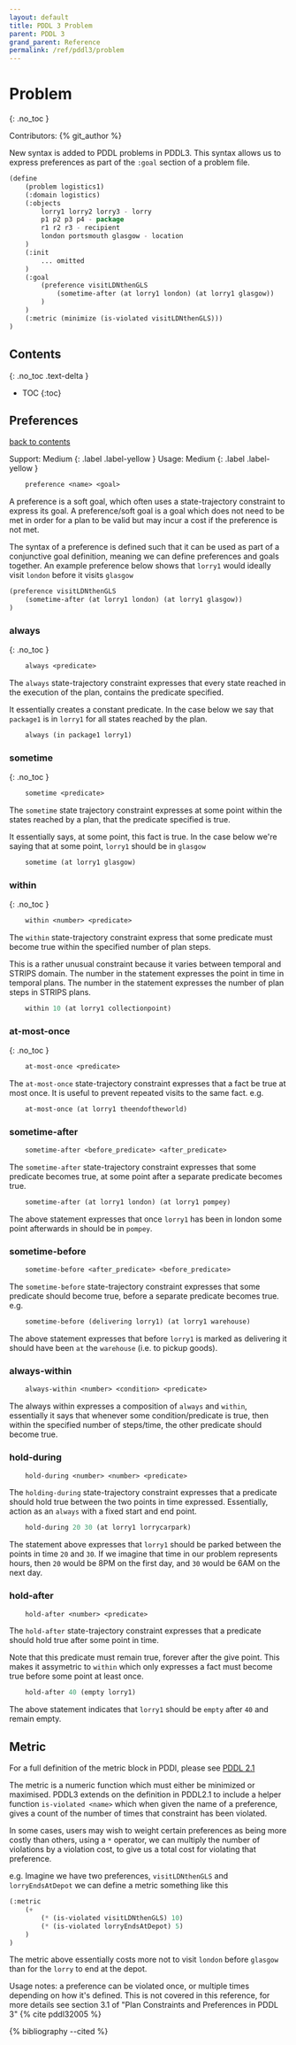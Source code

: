 ```yaml
---
layout: default
title: PDDL 3 Problem
parent: PDDL 3
grand_parent: Reference
permalink: /ref/pddl3/problem
---
```

# Problem
{: .no_toc }

Contributors: {% git_author %}

New syntax is added to PDDL problems in PDDL3. This syntax allows us to express preferences as part of the `:goal` section of a problem file.

```cl
(define
    (problem logistics1)
    (:domain logistics)
    (:objects
        lorry1 lorry2 lorry3 - lorry
        p1 p2 p3 p4 - package
        r1 r2 r3 - recipient
        london portsmouth glasgow - location
    )
    (:init
        ... omitted
    )
    (:goal
        (preference visitLDNthenGLS
            (sometime-after (at lorry1 london) (at lorry1 glasgow))
        )
    )
    (:metric (minimize (is-violated visitLDNthenGLS)))
)
```

## Contents
{: .no_toc .text-delta }

- TOC
{:toc}

## Preferences

[back to contents](#contents)

Support: Medium
{: .label .label-yellow }
Usage: Medium
{: .label .label-yellow }

```cl
    preference <name> <goal>
```

A preference is a soft goal, which often uses a state-trajectory constraint to express its goal. A preference/soft goal is a goal which does not need to be met in order for a plan to be valid but may incur a cost if the preference is not met.

The syntax of a preference is defined such that it can be used as part of a conjunctive goal definition, meaning we can define preferences and goals together. An example preference below shows that `lorry1` would ideally visit `london` before it visits `glasgow`

```cl
(preference visitLDNthenGLS
    (sometime-after (at lorry1 london) (at lorry1 glasgow))
)
```

### always
{: .no_toc }
```cl
    always <predicate>
```

The `always` state-trajectory constraint expresses that every state reached in the execution of the plan, contains the predicate specified.

It essentially creates a constant predicate. In the case below we say that `package1` is in `lorry1` for all states reached by the plan.

```cl
    always (in package1 lorry1)
```

### sometime
{: .no_toc }
```cl
    sometime <predicate>
```

The `sometime` state trajectory constraint expresses at some point within the states reached by a plan, that the predicate specified is true.

It essentially says, at some point, this fact is true. In the case below we're saying that at some point, `lorry1` should be in `glasgow`

```cl
    sometime (at lorry1 glasgow)
```

### within
{: .no_toc }
```cl
    within <number> <predicate>
```

The `within` state-trajectory constraint express that some predicate must become true within the specified number of plan steps.

This is a rather unusual constraint because it varies between temporal and STRIPS domain. The number in the statement expresses the point in time in temporal plans. The number in the statement expresses the number of plan steps in STRIPS plans.

```cl
    within 10 (at lorry1 collectionpoint)
```

### at-most-once
{: .no_toc }
```cl
    at-most-once <predicate>
```

The `at-most-once` state-trajectory constraint expresses that a fact be true at most once. It is useful to prevent repeated visits to the same fact. e.g.

```cl
    at-most-once (at lorry1 theendoftheworld)
```

### sometime-after

```cl
    sometime-after <before_predicate> <after_predicate>
```

The `sometime-after` state-trajectory constraint expresses that some predicate becomes true, at some point after a separate predicate becomes true.

```cl
    sometime-after (at lorry1 london) (at lorry1 pompey)
```

The above statement expresses that once `lorry1` has been in london some point afterwards in should be in `pompey`.

### sometime-before

```cl
    sometime-before <after_predicate> <before_predicate>
```

The `sometime-before` state-trajectory constraint expresses that some predicate should become true, before a separate predicate becomes true. e.g.

```cl
    sometime-before (delivering lorry1) (at lorry1 warehouse)
```

The above statement expresses that before `lorry1` is marked as delivering it should have been `at` the `warehouse` (i.e. to pickup goods).

### always-within

```cl
    always-within <number> <condition> <predicate>
```

The always within expresses a composition of `always` and `within`, essentially it says that whenever some condition/predicate is true, then within the specified number of steps/time, the other predicate should become true.

### hold-during

```cl
    hold-during <number> <number> <predicate>
```

The `holding-during` state-trajectory constraint expresses that a predicate should hold true between the two points in time expressed. Essentially, action as an `always` with a fixed start and end point.

```cl
    hold-during 20 30 (at lorry1 lorrycarpark)
```

The statement above expresses that `lorry1` should be parked between the points in time `20` and `30`. If we imagine that time in our problem represents hours, then `20` would be 8PM on the first day, and `30` would be 6AM on the next day.

### hold-after

```cl
    hold-after <number> <predicate>
```

The `hold-after` state-trajectory constraint expresses that a predicate should hold true after some point in time.

Note that this predicate must remain true, forever after the give point. This makes it assymetric to `within` which only expresses a fact must become true before some point at least once.

```cl
    hold-after 40 (empty lorry1)
```

The above statement indicates that `lorry1` should be `empty` after `40` and remain empty.

## Metric

For a full definition of the metric block in PDDl, please see [PDDL 2.1](../pddl21/problem#metric)

The metric is a numeric function which must either be minimized or maximised. PDDL3 extends on the definition in PDDL2.1 to include a helper function `is-violated <name>` which when given the name of a preference, gives a count of the number of times that constraint has been violated.

In some cases, users may wish to weight certain preferences as being more costly than others, using a `*` operator, we can multiply the number of violations by a violation cost, to give us a total cost for violating that preference.

e.g. Imagine we have two preferences, `visitLDNthenGLS` and `lorryEndsAtDepot` we can define a metric something like this

```cl
(:metric
    (+
        (* (is-violated visitLDNthenGLS) 10)
        (* (is-violated lorryEndsAtDepot) 5)
    )
)
```

The metric above essentially costs more not to visit `london` before `glasgow` than for the `lorry` to end at the depot.

Usage notes: a preference can be violated once, or multiple times depending on how it's defined. This is not covered in this reference, for more details see section 3.1 of "Plan Constraints and Preferences in PDDL 3" {% cite pddl32005 %}

{% bibliography --cited %}